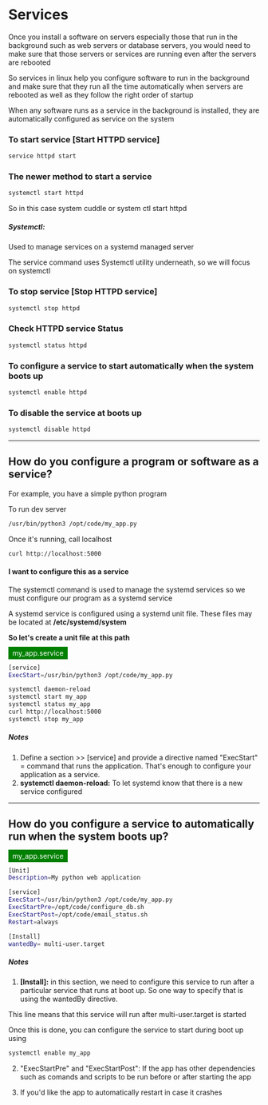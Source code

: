 # Services

Once you install a software on servers especially those that run in the background such as web servers or database servers, you would need to make sure that those servers or services are running even after the servers are rebooted

So services in linux help you configure software to run in the background and make sure that they run all the time automatically when servers are rebooted as well as they follow the right order of startup

When any software runs as a service in the background is installed, they are automatically configured as service on the system

### To start service [Start HTTPD service]
```bash
service httpd start
```

### The newer method to start a service
```bash
systemctl start httpd
```
So in this case system cuddle or system ctl start httpd

##### Systemctl:
Used to manage services on a systemd managed server

The service command uses Systemctl utility underneath, so we will focus on systemctl

### To stop service [Stop HTTPD service]
```bash
systemctl stop httpd
```

### Check HTTPD service Status
```bash
systemctl status httpd
```

### To configure a service to start automatically when the system boots up
```bash
systemctl enable httpd
```

### To disable the service at boots up
```bash
systemctl disable httpd
```

---

## How do you configure a program or software as a service?

For example, you have a simple python program

To run dev server
```bash
/usr/bin/python3 /opt/code/my_app.py
```

Once it's running, call localhost
```bash
curl http://localhost:5000
```

#### I want to configure this as a service

The systemctl command is used to manage the systemd services so we must configure our program as a systemd service

A systemd service is configured using a systemd unit file. These files may be located at **/etc/systemd/system**

**So let's create a unit file at this path**

<span style="background-color: green; color: white; padding: 4px 8px">my_app.service</span>
```bash
[service]
ExecStart=/usr/bin/python3 /opt/code/my_app.py
```

```bash
systemctl daemon-reload
systemctl start my_app
systemctl status my_app
curl http://localhost:5000
systemctl stop my_app
```

##### Notes
1. Define a section >> [service] and provide a directive named "ExecStart" = command that runs the application. That's enough to configure your application as a service.
2. **systemctl daemon-reload:** To let systemd know that there is a new service configured 

---

## How do you configure a service to automatically run when the system boots up?

<span style="background-color: green; color: white; padding: 4px 8px">my_app.service</span>
```bash
[Unit]
Description=My python web application

[service]
ExecStart=/usr/bin/python3 /opt/code/my_app.py
ExecStartPre=/opt/code/configure_db.sh
ExecStartPost=/opt/code/email_status.sh
Restart=always

[Install]
wantedBy= multi-user.target
```

##### Notes
1. **[Install]:** in this section, we need to configure this service to run after a particular service that runs at boot up. So one way to specify that is using the wantedBy directive. 

This line means that this service will run after multi-user.target is started 

Once this is done, you can configure the service to start during boot up using 

```bash
systemctl enable my_app
```

2. "ExecStartPre" and "ExecStartPost": If the app has other dependencies such as comands and scripts to be run before or after starting the app

3. If you'd like the app to automatically restart in case it crashes
